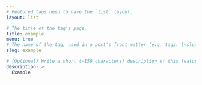 ```yaml
---
# Featured tags need to have the `list` layout.
layout: list

# The title of the tag's page.
title: example
menu: true
# The name of the tag, used in a post's front matter (e.g. tags: [<slug>]).
slug: example

# (Optional) Write a short (~150 characters) description of this featured tag.
description: >
  Example
---
```

